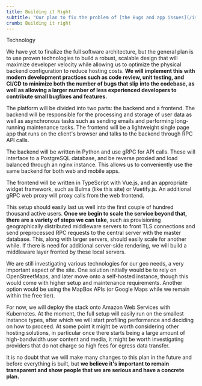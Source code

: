 ```yaml
---
title: Building it Right
subtitle: "Our plan to fix the problem of [the Bugs and app issues](/issues/the-build)"
crumb: Building it right
---
```


<span class="tag is-danger is-large">Technology</span>

We have yet to finalize the full software architecture, but the general plan is to use proven technologies to build a robust, scalable design that will maximize developer velocity while allowing us to optimize the physical backend configuration to reduce hosting costs. **We will implement this with modern development practices such as code review, unit testing, and CI/CD to minimize both the number of bugs that slip into the codebase, as well as allowing a larger number of less experienced developers to contribute small bugfixes and features.**

The platform will be divided into two parts: the backend and a frontend. The backend will be responsible for the processing and storage of user data as well as asynchronous tasks such as sending emails and performing long-running maintenance tasks. The frontend will be a lightweight single page app that runs on the client's browser and talks to the backend through RPC API calls.

The backend will be written in Python and use gRPC for API calls. These will interface to a PostgreSQL database, and be reverse proxied and load balanced through an nginx instance. This allows us to conveniently use the same backend for both web and mobile apps.

The frontend will be written in TypeScript with Vue.js, and an appropriate widget framework, such as Bulma (like this site) or Vuetify.js. An additional gRPC web proxy will proxy calls from the web frontend.

This setup should easily last us well into the first couple of hundred thousand active users. **Once we begin to scale the service beyond that, there are a variety of steps we can take**, such as provisioning geographically distributed middleware servers to front TLS connections and send preprocessed RPC requests to the central server with the master database. This, along with larger servers, should easily scale for another while. If there is need for additional server-side rendering, we will build a middleware layer fronted by these local servers.

We are still investigating various technologies for our geo needs, a very important aspect of the site. One solution initially would be to rely on OpenStreetMaps, and later move onto a self-hosted instance, though this would come with higher setup and maintenance requirements. Another option would be using the MapBox APIs (or Google Maps while we remain within the free tier).

For now, we will deploy the stack onto Amazon Web Services with Kubernetes. At the moment, the full setup will easily run on the smallest instance types, after which we will start profiling performance and deciding on how to proceed. At some point it might be worth considering other hosting solutions, in particular once there starts being a large amount of high-bandwidth user content and media, it might be worth investigating providers that do not charge so high fees for egress data transfer.

It is no doubt that we will make many changes to this plan in the future and before everything is built, but **we believe it's important to remain transparent and show people that we are serious and have a concrete plan.**
